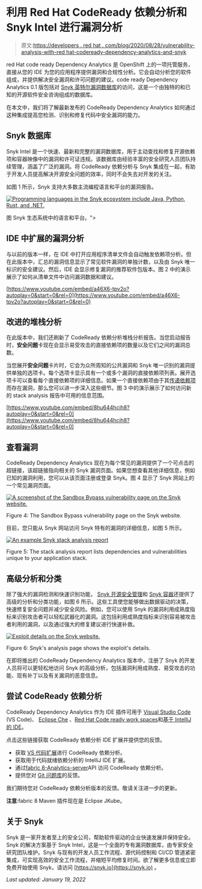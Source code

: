 # 利用 Red Hat CodeReady 依赖分析和 Snyk Intel 进行漏洞分析

> 原文:[https://developers . red hat . com/blog/2020/08/28/vulnerability-analysis-with-red hat-codeready-dependency-analytics-and-snyk](https://developers.redhat.com/blog/2020/08/28/vulnerability-analysis-with-red-hat-codeready-dependency-analytics-and-snyk)

red Hat code ready Dependency Analytics 是 OpenShift 上的一项托管服务，直接从您的 IDE 为您的应用程序提供漏洞和合规性分析。它会自动分析您的软件组成，并提供解决安全漏洞和许可问题的建议。code ready Dependency Analytics 0.1 版包括对 [Snyk 英特尔漏洞数据库](https://snyk.io/product/vulnerability-database/)的访问，这是一个由独特的和已知的开源软件安全咨询组成的数据库。

在本文中，我们将了解最新发布的 CodeReady Dependency Analytics 如何通过这种集成提高您检测、识别和修复代码中安全漏洞的能力。

## Snyk 数据库

Snyk Intel 是一个快速、最新和完整的漏洞数据库，用于主动查找和修复开源依赖项和容器映像中的漏洞和许可证违规。该数据库由经验丰富的安全研究人员团队持续管理，涵盖了广泛的漏洞。将 CodeReady 依赖分析与 Snyk 集成在一起，有助于开发人员提高解决开源安全问题的效率，同时不会失去对开发的关注。

如图 1 所示，Snyk 支持大多数主流编程语言和平台的漏洞报告。

[![Programming languages in the Snyk ecosystem include Java, Python, Rust, and .NET.](../Images/2a64f35b47524c82719d56ffde8395ee.png "Snyk_Intel_ecosystem_coverage")](/sites/default/files/blog/2020/08/Snyk_Intel_ecosystem_coverage.png)

图 Snyk 生态系统中的语言和平台。">

## IDE 中扩展的漏洞分析

与以前的版本一样，在 IDE 中打开应用程序清单文件会自动触发依赖项分析。但在此版本中，汇总的漏洞信息显示了常见软件漏洞的单独计数，以及由 Snyk 唯一标识的安全建议。然后，IDE 会显示修复漏洞的推荐软件包版本。图 2 中的演示展示了如何从清单文件中访问漏洞数据和建议。

[https://www.youtube.com/embed/a46X6-tpv2o?autoplay=0&start=0&rel=0](https://www.youtube.com/embed/a46X6-tpv2o?autoplay=0&start=0&rel=0)

## 改进的堆栈分析

在此版本中，我们还刷新了 CodeReady 依赖分析堆栈分析报告。当您启动报告时，**安全问题**卡现在会显示易受攻击的直接依赖项的数量以及它们之间的漏洞总数。

当您展开**安全问题**卡片时，它会为众所周知的公共漏洞和 Snyk 唯一识别的漏洞提供单独的选项卡。每个选项卡显示具有一个或多个漏洞的直接依赖项列表。展开选项卡可以查看每个直接依赖项的详细信息。如果一个直接依赖项由于其[传递依赖项](https://developers.redhat.com/blog/2019/10/15/whats-new-in-red-hat-dependency-analytics/)而存在漏洞，那么您可以进一步深入这些细节。图 3 中的演示展示了如何访问新的 stack analysis 报告中可用的信息范围。

[https://www.youtube.com/embed/8hu644hcjh8?autoplay=0&start=0&rel=0](https://www.youtube.com/embed/8hu644hcjh8?autoplay=0&start=0&rel=0)

## 查看漏洞

CodeReady Dependency Analytics 现在为每个常见的漏洞提供了一个可点击的超链接，该超链接指向相关的 Snyk 漏洞页面。如果您想查看其他详细信息，例如已知的漏洞利用，您可以从该页面注册或登录 Snyk。图 4 显示了 Snyk 网站上的一个常见漏洞页面。

[![A screenshot of the Sandbox Bypass vulnerability page on the Snyk website.](../Images/e99125843f316c8b7121452ec2dcac66.png "vulnerability-unique-to-snyk")](/sites/default/files/blog/2020/08/vulnerability-unique-to-snyk.png)

Figure 4: The Sandbox Bypass vulnerability page on the Snyk website.

目前，您只能从 Snyk 网站访问 Snyk 特有的漏洞的详细信息，如图 5 所示。

[![An example Snyk stack analysis report](../Images/a2816dd41a5f4b0ed57759b0d0b29418.png "Screenshot from 2020-07-29 14-46-35")](/sites/default/files/blog/2020/08/Screenshot-from-2020-07-29-14-46-35.png)

Figure 5: The stack analysis report lists dependencies and vulnerabilities unique to your application stack.

## 高级分析和分类

除了强大的漏洞检测和快速识别功能， [Snyk 开源安全管理](https://snyk.io/product/open-source-security-management/)和 [Snyk 容器](https://snyk.io/product/container-vulnerability-management/)还提供了高级的分析和分类功能，如图 6 所示。这些工具使您能够做出数据驱动的决策，快速修复安全问题并减少安全风险。例如，您可以使用 Snyk 的漏洞利用成熟度指标来识别攻击者可以轻松武器化的漏洞。这包括利用成熟度指标来识别容易被攻击者利用的漏洞，以及通过强大的修复建议进行快速补救。

[![Exploit details on the Snyk website.](../Images/f237c6fa8e3d8638974e31cc66032e58.png "Screenshot from 2020-08-05 10-27-37")](/sites/default/files/blog/2020/08/Screenshot-from-2020-08-05-10-27-37.png)

Figure 6: Snyk's analysis page shows the exploit's details.

在即将推出的 CodeReady Dependency Analytics 版本中，注册了 Snyk 的开发人员将可以更轻松地访问 Snyk 的高级分析，包括漏洞利用成熟度、易受攻击的功能、现有补丁以及有关漏洞的恶意信息。

## 尝试 CodeReady 依赖分析

CodeReady Dependency Analytics 作为 IDE 插件可用于 [Visual Studio Code](https://marketplace.visualstudio.com/items?itemName=redhat.fabric8-analytics) (VS Code)、 [Eclipse Che](https://www.eclipse.org/che/) 、[Red Hat Code ready work spaces](https://developers.redhat.com/products/codeready-workspaces/overview)和[基于 IntelliJ 的 IDE](https://plugins.jetbrains.com/plugin/12541-dependency-analytics/)。

点击这些链接获取 CodeReady 依赖分析 IDE 扩展并提供您的反馈。

*   获取 [VS 代码扩展](https://marketplace.visualstudio.com/items?itemName=redhat.fabric8-analytics)进行 CodeReady 依赖分析。
*   获取用于代码就绪依赖分析的 IntelliJ IDE 扩展。
*   通过[fabric 8-Analytics-server](https://github.com/fabric8-analytics/fabric8-analytics-server/tree/master/api_specs/v2)API 访问 CodeReady 依赖分析。
*   提供您对 [Git 问题库](https://github.com/fabric8-analytics/fabric8-analytics-vscode-extension/issues)的反馈。

我们期待您对 CodeReady 依赖分析版本的反馈。敬请关注进一步的更新。

**注意**:fabric 8 Maven 插件现在是 Eclipse JKube。

## 关于 Snyk

Snyk 是一家开发者至上的安全公司，帮助软件驱动的企业快速发展并保持安全。Snyk 的解决方案基于 Snyk Intel，这是一个全面的专有漏洞数据库，由专家安全研究团队维护。Snyk 与现有的开发人员工作流程、源代码控制和 CI/CD 管道紧密集成，可实现高效的安全工作流程，并缩短平均修复时间。欲了解更多信息或立即免费开始使用 Snyk，请访问 [https://snyk.io](https://snyk.io) 。

*Last updated: January 19, 2022*